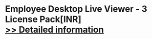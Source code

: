 # Employee Desktop Live Viewer - 3 License Pack[INR]<br />[>> Detailed information](https://secure.element5.com/esales/product.html?productid=300384871&affiliateid=200057808)
